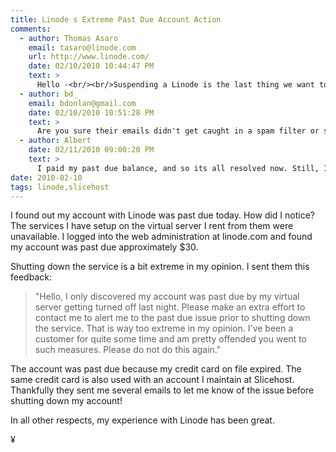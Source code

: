 ```yaml
---
title: Linode s Extreme Past Due Account Action
comments:
  - author: Thomas Asaro
    email: tasaro@linode.com
    url: http://www.linode.com/
    date: 02/10/2010 10:44:47 PM
    text: >
      Hello -<br/><br/>Suspending a Linode is the last thing we want to do, especially to a long-standing customer.  We do send several notices via e-mail before suspending an account.  Please open or update your support ticket and we will make sure you received them.<br/><br/>Thanks,<br/><br/>Thomas Asaro<br/>Linode, LLC
  - author: bd_
    email: bdonlan@gmail.com
    date: 02/10/2010 10:51:28 PM
    text: >
      Are you sure their emails didn't get caught in a spam filter or something? They usually send out multiple emails, and give you 10 days before taking action, but if your spamfilter's catching their emails or something there's nothing they can do...
  - author: Albert
    date: 02/11/2010 09:00:20 PM
    text: >
      I paid my past due balance, and so its all resolved now. Still, I think they should give someone who's been a good paying customer for over a year more of a grace period than 10 days.<br/><br/>Even Comcast, whose customer service I find abysmal, gives customers more than 60 days grace past due.<br/><br/>I'd even pay a late fee to avoid getting shut down!
date: 2010-02-10
tags: linode,slicehost
---
```

I found out my account with Linode was past due today. How did I notice? The services I have setup on the virtual server I rent from them were unavailable. I logged into the web administration at linode.com and found my account was past due approximately $30.

Shutting down the service is a bit extreme in my opinion. I sent them this feedback:

<blockquote>"Hello, I only discovered my account was past due by my virtual server getting turned off last night. Please make an extra effort to contact me to alert me to the past due issue prior to shutting down the service. That is way too extreme in my opinion. I've been a customer for quite some time and am pretty offended you went to such measures. Please do not do this again."</blockquote>

The account was past due because my credit card on file expired. The same credit card is also used with an account I maintain at Slicehost. Thankfully they sent me several emails to let me know of the issue before shutting down my account!

In all other respects, my experience with Linode has been great.

¥

